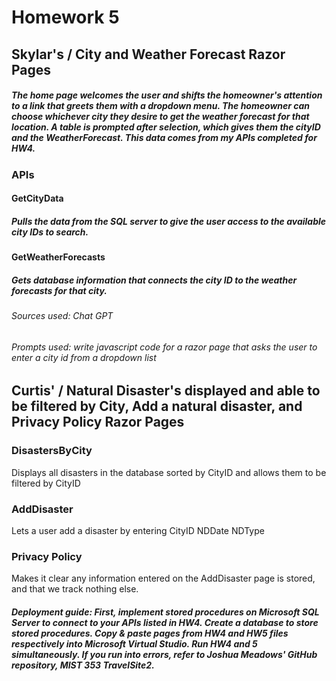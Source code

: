 # Homework 5

## Skylar's  /  City and Weather Forecast Razor Pages
##### The home page welcomes the user and shifts the homeowner's attention to a link that greets them with a dropdown menu. The homeowner can choose whichever city they desire to get the weather forecast for that location. A table is prompted after selection, which gives them the cityID and the WeatherForecast. This data comes from my APIs completed for HW4.

### APIs
#### GetCityData
##### Pulls the data from the SQL server to give the user access to the available city IDs to search.
#### GetWeatherForecasts
##### Gets database information that connects the city ID to the weather forecasts for that city.
###### Sources used: Chat GPT
###### Prompts used: write javascript code for a razor page that asks the user to enter a city id from a dropdown list


## Curtis'   /   Natural Disaster's displayed and able to be filtered by City, Add a natural disaster, and Privacy Policy Razor Pages
### DisastersByCity
Displays all disasters in the database sorted by CityID and allows them to be filtered by CityID
### AddDisaster
Lets a user add a disaster by entering CityID NDDate NDType
### Privacy Policy
Makes it clear any information entered on the AddDisaster page is stored, and that we track nothing else.


##### Deployment guide: First, implement stored procedures on Microsoft SQL Server to connect to your APIs listed in HW4. Create a database to store stored procedures. Copy & paste pages from HW4 and HW5 files respectively into Microsoft Virtual Studio. Run HW4 and 5 simultaneously. If you run into errors, refer to Joshua Meadows' GitHub repository, MIST 353 TravelSite2. 
